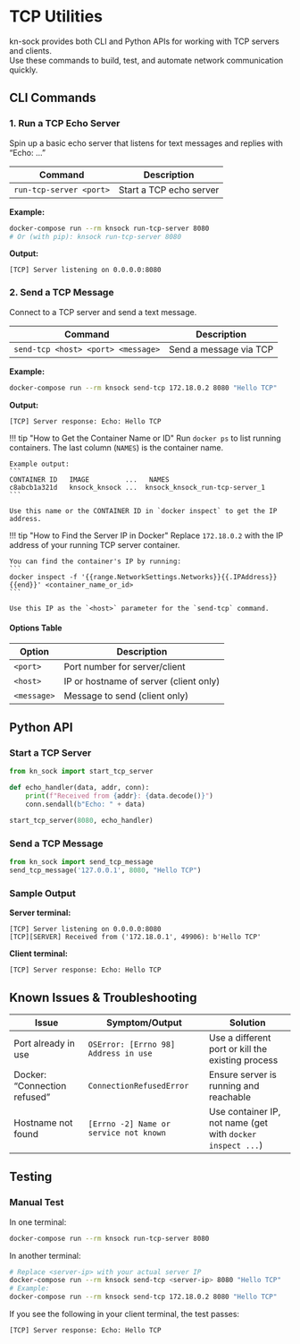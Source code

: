 # TCP Utilities

kn-sock provides both CLI and Python APIs for working with TCP servers and clients.  
Use these commands to build, test, and automate network communication quickly.

## CLI Commands

### 1. Run a TCP Echo Server

Spin up a basic echo server that listens for text messages and replies with “Echo: ...”

| Command                                       | Description                   |
|-----------------------------------------------|-------------------------------|
| `run-tcp-server <port>`                       | Start a TCP echo server       |

**Example:**
```sh
docker-compose run --rm knsock run-tcp-server 8080
# Or (with pip): knsock run-tcp-server 8080
```
**Output:**
```
[TCP] Server listening on 0.0.0.0:8080
```

### 2. Send a TCP Message

Connect to a TCP server and send a text message.

| Command                                       | Description                   |
|-----------------------------------------------|-------------------------------|
| `send-tcp <host> <port> <message>`            | Send a message via TCP        |

**Example:**
```sh
docker-compose run --rm knsock send-tcp 172.18.0.2 8080 "Hello TCP"
```
**Output:**
```
[TCP] Server response: Echo: Hello TCP
```

!!! tip "How to Get the Container Name or ID"
    Run `docker ps` to list running containers. The last column (`NAMES`) is the container name.

    Example output:
    ```
    CONTAINER ID   IMAGE         ...   NAMES
    c8abcb1a321d   knsock_knsock ...  knsock_knsock_run-tcp-server_1
    ```

    Use this name or the CONTAINER ID in `docker inspect` to get the IP address.

!!! tip "How to Find the Server IP in Docker"
    Replace `172.18.0.2` with the IP address of your running TCP server container.

    You can find the container's IP by running:
    ```
    docker inspect -f '{{range.NetworkSettings.Networks}}{{.IPAddress}}{{end}}' <container_name_or_id>
    ```

    Use this IP as the `<host>` parameter for the `send-tcp` command.

#### Options Table
| Option        | Description                           |
|---------------|---------------------------------------|
| `<port>`      | Port number for server/client         |
| `<host>`      | IP or hostname of server (client only)|
| `<message>`   | Message to send (client only)         |

## Python API

### Start a TCP Server
```python
from kn_sock import start_tcp_server

def echo_handler(data, addr, conn):
    print(f"Received from {addr}: {data.decode()}")
    conn.sendall(b"Echo: " + data)

start_tcp_server(8080, echo_handler)
```

### Send a TCP Message
```python
from kn_sock import send_tcp_message
send_tcp_message('127.0.0.1', 8080, "Hello TCP")
```

### Sample Output
**Server terminal:**
```
[TCP] Server listening on 0.0.0.0:8080
[TCP][SERVER] Received from ('172.18.0.1', 49906): b'Hello TCP'
```

**Client terminal:**
```
[TCP] Server response: Echo: Hello TCP
```

## Known Issues & Troubleshooting
| Issue                        | Symptom/Output                              | Solution                                           |
|------------------------------|---------------------------------------------|----------------------------------------------------|
| Port already in use          | `OSError: [Errno 98] Address in use`        | Use a different port or kill the existing process  |
| Docker: “Connection refused” | `ConnectionRefusedError`                    | Ensure server is running and reachable             |
| Hostname not found           | `[Errno -2] Name or service not known`      | Use container IP, not name (get with `docker inspect ...`) |

## Testing
### Manual Test
In one terminal:
```sh
docker-compose run --rm knsock run-tcp-server 8080
```

In another terminal:
```sh
# Replace <server-ip> with your actual server IP
docker-compose run --rm knsock send-tcp <server-ip> 8080 "Hello TCP"
# Example:
docker-compose run --rm knsock send-tcp 172.18.0.2 8080 "Hello TCP"
```

If you see the following in your client terminal, the test passes:

`[TCP] Server response: Echo: Hello TCP`